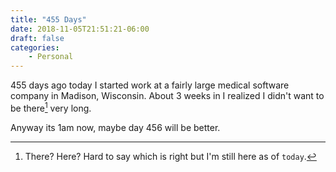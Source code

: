 ```yaml
---
title: "455 Days"
date: 2018-11-05T21:51:21-06:00
draft: false
categories:
    - Personal
---
```


455 days ago today I started work at a fairly large medical software company in Madison, Wisconsin. About 3 weeks in I realized I didn't want to be there[^1] very long.

Anyway its 1am now, maybe day 456 will be better.

[^1]: There? Here? Hard to say which is right but I'm still here as of `today`.